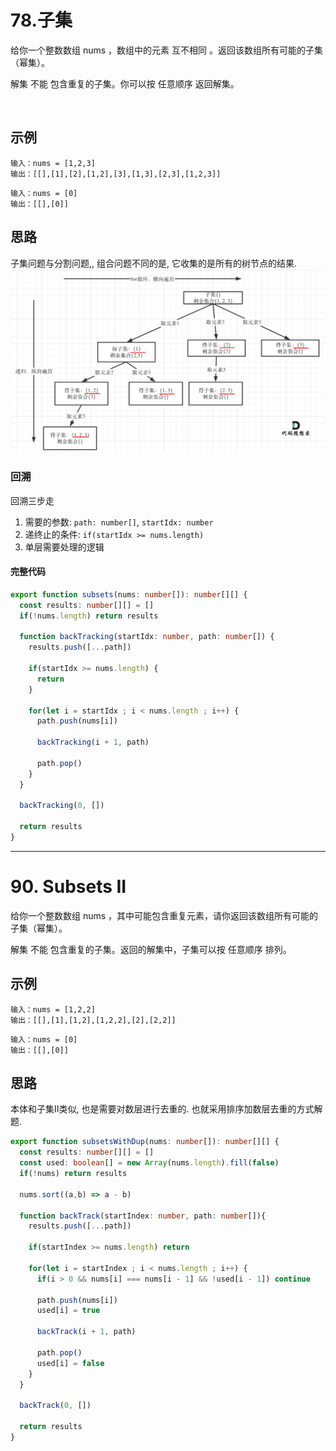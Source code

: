 # 78.子集 

给你一个整数数组 nums ，数组中的元素 互不相同 。返回该数组所有可能的子集（幂集）。

解集 不能 包含重复的子集。你可以按 任意顺序 返回解集。

 

## 示例
```
输入：nums = [1,2,3]
输出：[[],[1],[2],[1,2],[3],[1,3],[2,3],[1,2,3]]
```

```
输入：nums = [0]
输出：[[],[0]]
```

## 思路

子集问题与分割问题,, 组合问题不同的是, 它收集的是所有的树节点的结果.
![subset](../../static/img/back-tracking/subset.png)

### 回溯

回溯三步走
1. 需要的参数: `path: number[]`, `startIdx: number`
2. 递终止的条件: `if(startIdx >= nums.length)`
3. 单层需要处理的逻辑 


#### 完整代码
```typescript 
export function subsets(nums: number[]): number[][] {
  const results: number[][] = [] 
  if(!nums.length) return results

  function backTracking(startIdx: number, path: number[]) {
    results.push([...path])

    if(startIdx >= nums.length) {
      return 
    }

    for(let i = startIdx ; i < nums.length ; i++) {
      path.push(nums[i])

      backTracking(i + 1, path)

      path.pop()
    }
  }

  backTracking(0, [])

  return results
}
```

---

# 90. Subsets II 
给你一个整数数组 nums ，其中可能包含重复元素，请你返回该数组所有可能的子集（幂集）。

解集 不能 包含重复的子集。返回的解集中，子集可以按 任意顺序 排列。
 

## 示例
```
输入：nums = [1,2,2]
输出：[[],[1],[1,2],[1,2,2],[2],[2,2]]
```

```
输入：nums = [0]
输出：[[],[0]]
```

## 思路

本体和子集II类似, 也是需要对数层进行去重的. 也就采用排序加数层去重的方式解题. 

```typescript
export function subsetsWithDup(nums: number[]): number[][] {
  const results: number[][] = [] 
  const used: boolean[] = new Array(nums.length).fill(false)
  if(!nums) return results

  nums.sort((a,b) => a - b)

  function backTrack(startIndex: number, path: number[]){
    results.push([...path])

    if(startIndex >= nums.length) return 

    for(let i = startIndex ; i < nums.length ; i++) {
      if(i > 0 && nums[i] === nums[i - 1] && !used[i - 1]) continue 

      path.push(nums[i])
      used[i] = true 

      backTrack(i + 1, path)

      path.pop()
      used[i] = false 
    }
  }

  backTrack(0, [])

  return results
}

```



